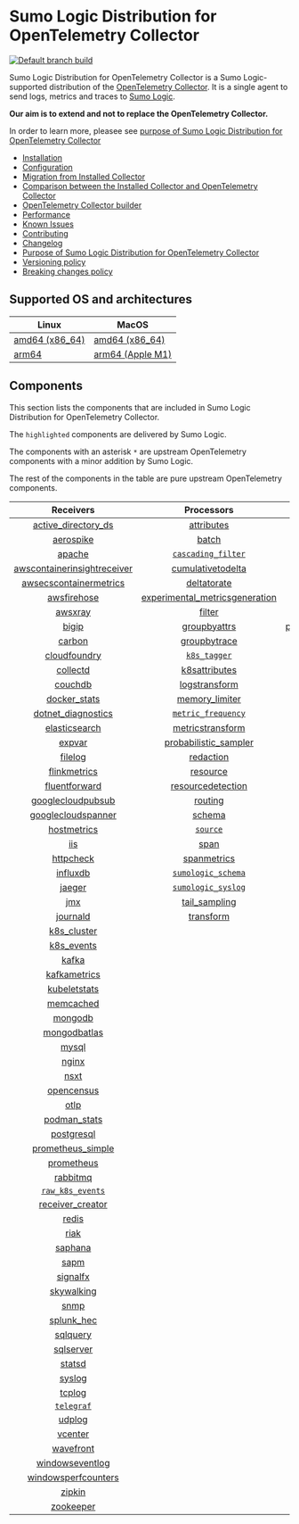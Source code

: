 # Sumo Logic Distribution for OpenTelemetry Collector

[![Default branch build](https://github.com/SumoLogic/sumologic-otel-collector/actions/workflows/dev_builds.yml/badge.svg)](https://github.com/SumoLogic/sumologic-otel-collector/actions/workflows/dev_builds.yml)

Sumo Logic Distribution for OpenTelemetry Collector is a Sumo Logic-supported distribution of the [OpenTelemetry Collector][otc_link].
It is a single agent to send logs, metrics and traces to [Sumo Logic][sumologic].

**Our aim is to extend and not to replace the OpenTelemetry Collector.**

In order to learn more, pleasee see [purpose of Sumo Logic Distribution for OpenTelemetry Collector](./docs/upstream-relation.md#purpose-of-sumo-logic-distribution-for-opentelemetry-collector)

[otc_link]: https://github.com/open-telemetry/opentelemetry-collector
[sumologic]: https://www.sumologic.com

- [Installation](docs/installation.md)
- [Configuration](docs/configuration.md)
- [Migration from Installed Collector](docs/migration.md)
- [Comparison between the Installed Collector and OpenTelemetry Collector](docs/comparison.md)
- [OpenTelemetry Collector builder](./otelcolbuilder/README.md)
- [Performance](docs/performance.md)
- [Known Issues](docs/known-issues.md)
- [Contributing](./CONTRIBUTING.md)
- [Changelog](./CHANGELOG.md)
- [Purpose of Sumo Logic Distribution for OpenTelemetry Collector](./docs/upstream-relation.md#purpose-of-sumo-logic-distribution-for-opentelemetry-collector)
- [Versioning policy](./docs/upstream-relation.md#versioning-policy)
- [Breaking changes policy](./docs/upstream-relation.md#breaking-changes-policy)

## Supported OS and architectures

| Linux                         | MacOS                         |
|-------------------------------|-------------------------------|
| [amd64 (x86_64)][linux_amd64] | [amd64 (x86_64)][mac_amd64]   |
| [arm64][linux_arm64]          | [arm64 (Apple M1)][mac_arm64] |

[linux_amd64]: ./docs/installation.md#linux-on-amd64-x86-64
[linux_arm64]: ./docs/installation.md#linux-on-arm64
[mac_amd64]: ./docs/installation.md#macos-on-amd64-x86-64
[mac_arm64]: ./docs/installation.md#macos-on-arm64-apple-m1-x86-64

## Components

This section lists the components that are included in Sumo Logic Distribution for OpenTelemetry Collector.

The `highlighted` components are delivered by Sumo Logic.

The components with an asterisk `*` are upstream OpenTelemetry components with a minor addition by Sumo Logic.

The rest of the components in the table are pure upstream OpenTelemetry components.

|                          Receivers                         |                          Processors                          |                 Exporters                |                    Extensions                    |
|:----------------------------------------------------------:|:------------------------------------------------------------:|:----------------------------------------:|:------------------------------------------------:|
|      [active_directory_ds][activedirectorydsreceiver]      |               [attributes][attributesprocessor]              |         [carbon][carbonexporter]         |          [asapclient][asapauthextension]         |
|               [aerospike][aerospikereceiver]               |                    [batch][batchprocessor]                   |           [file][fileexporter]           |               [awsproxy][awsproxy]               |
|                  [apache][apachereceiver]                  |        [`cascading_filter`][cascadingfilterprocessor]        |          [kafka][kafkaexporter]          |          [basicauth][basicauthextension]         |
| [awscontainerinsightreceiver][awscontainerinsightreceiver] |        [cumulativetodelta][cumulativetodeltaprocessor]       |  [loadbalancing][loadbalancingexporter]  |    [bearertokenauth][bearertokenauthextension]   |
|  [awsecscontainermetrics][awsecscontainermetricsreceiver]  |              [deltatorate][deltatorateprocessor]             |        [logging][loggingexporter]        |              [db_storage][dbstorage]             |
|             [awsfirehose][awsfirehosereceiver]             | [experimental_metricsgeneration][metricsgenerationprocessor] |           [otlp][otlpexporter]           |         [docker_observer][dockerobserver]        |
|                 [awsxray][awsxrayreceiver]                 |                   [filter][filterprocessor]                  |       [otlphttp][otlphttpexporter]       |            [ecs_observer][ecsobserver]           |
|                   [bigip][bigipreceiver]                   |             [groupbyattrs][groupbyattrsprocessor]            | [prometheusexporter][prometheusexporter] |       [ecs_task_observer][ecstaskobserver]       |
|                  [carbon][carbonreceiver]                  |             [groupbytrace][groupbytraceprocessor]            |     [`sumologic`][sumologicexporter]     |            [file_storage][filestorage]           |
|            [cloudfoundry][cloudfoundryreceiver]            |                 [`k8s_tagger`][k8sprocessor]                 |    [`syslogexporter`][syslogexporter]    | [headerssetterextension][headerssetterextension] |
|                [collectd][collectdreceiver]                |            [k8sattributes][k8sattributesprocessor]           |                                          |       [health_check][healthcheckextension]       |
|                 [couchdb][couchdbreceiver]                 |            [logstransform][logstransformprocessor]           |                                          |           [host_observer][hostobserver]          |
|             [docker_stats][dockerstatsreceiver]            |           [memory_limiter][memorylimiterprocessor]           |                                          |          [http_forwarder][httpforwarder]         |
|       [dotnet_diagnostics][dotnetdiagnosticsreceiver]      |        [`metric_frequency`][metricfrequencyprocessor]        |                                          |   [jaegerremotesampling][jaegerremotesampling]   |
|           [elasticsearch][elasticsearchreceiver]           |         [metricstransform][metricstransformprocessor]        |                                          |            [k8s_observer][k8sobserver]           |
|                  [expvar][expvarreceiver]                  |    [probabilistic_sampler][probabilisticsamplerprocessor]    |                                          |        [memory_ballast][ballastextension]        |
|                 [filelog][filelogreceiver]                 |                [redaction][redactionprocessor]               |                                          |     [oauth2client][oauth2clientauthextension]    |
|            [flinkmetrics][flinkmetricsreceiver]            |                 [resource][resourceprocessor]                |                                          |             [oidc][oidcauthextension]            |
|           [fluentforward][fluentforwardreceiver]           |        [resourcedetection][resourcedetectionprocessor]       |                                          |              [pprof][pprofextension]             |
|       [googlecloudpubsub][googlecloudpubsubreceiver]       |                  [routing][routingprocessor]                 |                                          |          [sigv4auth][sigv4authextension]         |
|      [googlecloudspanner][googlecloudspannerreceiver]      |                   [schema][schemaprocessor]                  |                                          |         [`sumologic`][sumologicextension]        |
|             [hostmetrics][hostmetricsreceiver]             |                  [`source`][sourceprocessor]                 |                                          |             [zpages][zpagesextension]            |
|                     [iis][iisreceiver]                     |                     [span][spanprocessor]                    |                                          |                                                  |
|               [httpcheck][httpcheckreceiver]               |              [spanmetrics][spanmetricsprocessor]             |                                          |                                                  |
|                [influxdb][influxdbreceiver]                |        [`sumologic_schema`][sumologicschemaprocessor]        |                                          |                                                  |
|                  [jaeger][jaegerreceiver]                  |        [`sumologic_syslog`][sumologicsyslogprocessor]        |                                          |                                                  |
|                     [jmx][jmxreceiver]                     |            [tail_sampling][tailsamplingprocessor]            |                                          |                                                  |
|                [journald][journaldreceiver]                |                [transform][transformprocessor]               |                                          |                                                  |
|              [k8s_cluster][k8sclusterreceiver]             |                                                              |                                          |                                                  |
|               [k8s_events][k8seventsreceiver]              |                                                              |                                          |                                                  |
|                   [kafka][kafkareceiver]                   |                                                              |                                          |                                                  |
|            [kafkametrics][kafkametricsreceiver]            |                                                              |                                          |                                                  |
|            [kubeletstats][kubeletstatsreceiver]            |                                                              |                                          |                                                  |
|               [memcached][memcachedreceiver]               |                                                              |                                          |                                                  |
|                 [mongodb][mongodbreceiver]                 |                                                              |                                          |                                                  |
|            [mongodbatlas][mongodbatlasreceiver]            |                                                              |                                          |                                                  |
|                   [mysql][mysqlreceiver]                   |                                                              |                                          |                                                  |
|                   [nginx][nginxreceiver]                   |                                                              |                                          |                                                  |
|                    [nsxt][nsxtreceiver]                    |                                                              |                                          |                                                  |
|              [opencensus][opencensusreceiver]              |                                                              |                                          |                                                  |
|                    [otlp][otlpreceiver]                    |                                                              |                                          |                                                  |
|               [podman_stats][podmanreceiver]               |                                                              |                                          |                                                  |
|              [postgresql][postgresqlreceiver]              |                                                              |                                          |                                                  |
|        [prometheus_simple][simpleprometheusreceiver]       |                                                              |                                          |                                                  |
|              [prometheus][prometheusreceiver]              |                                                              |                                          |                                                  |
|                [rabbitmq][rabbitmqreceiver]                |                                                              |                                          |                                                  |
|          [`raw_k8s_events`][rawk8seventsreceiver]          |                                                              |                                          |                                                  |
|             [receiver_creator][receivercreator]            |                                                              |                                          |                                                  |
|                   [redis][redisreceiver]                   |                                                              |                                          |                                                  |
|                    [riak][riakreceiver]                    |                                                              |                                          |                                                  |
|                 [saphana][saphanareceiver]                 |                                                              |                                          |                                                  |
|                    [sapm][sapmreceiver]                    |                                                              |                                          |                                                  |
|                [signalfx][signalfxreceiver]                |                                                              |                                          |                                                  |
|              [skywalking][skywalkingreceiver]              |                                                              |                                          |                                                  |
|                    [snmp][snmpreceiver]                    |                                                              |                                          |                                                  |
|               [splunk_hec][splunkhecreceiver]              |                                                              |                                          |                                                  |
|                [sqlquery][sqlqueryreceiver]                |                                                              |                                          |                                                  |
|               [sqlserver][sqlserverreceiver]               |                                                              |                                          |                                                  |
|                  [statsd][statsdreceiver]                  |                                                              |                                          |                                                  |
|                  [syslog][syslogreceiver]                  |                                                              |                                          |                                                  |
|                  [tcplog][tcplogreceiver]                  |                                                              |                                          |                                                  |
|               [`telegraf`][telegrafreceiver]               |                                                              |                                          |                                                  |
|                  [udplog][udplogreceiver]                  |                                                              |                                          |                                                  |
|                 [vcenter][vcenterreceiver]                 |                                                              |                                          |                                                  |
|               [wavefront][wavefrontreceiver]               |                                                              |                                          |                                                  |
|         [windowseventlog][windowseventlogreceiver]         |                                                              |                                          |                                                  |
|     [windowsperfcounters][windowsperfcountersreceiver]     |                                                              |                                          |                                                  |
|                  [zipkin][zipkinreceiver]                  |                                                              |                                          |                                                  |
|               [zookeeper][zookeeperreceiver]               |                                                              |                                          |                                                  |

[activedirectorydsreceiver]: https://github.com/open-telemetry/opentelemetry-collector-contrib/tree/v0.71.0/receiver/activedirectorydsreceiver
[aerospikereceiver]: https://github.com/open-telemetry/opentelemetry-collector-contrib/tree/v0.71.0/receiver/aerospikereceiver
[apachereceiver]: https://github.com/open-telemetry/opentelemetry-collector-contrib/tree/v0.71.0/receiver/apachereceiver
[awscontainerinsightreceiver]: https://github.com/open-telemetry/opentelemetry-collector-contrib/tree/v0.71.0/receiver/awscontainerinsightreceiver
[awsecscontainermetricsreceiver]: https://github.com/open-telemetry/opentelemetry-collector-contrib/tree/v0.71.0/receiver/awsecscontainermetricsreceiver
[awsfirehosereceiver]: https://github.com/open-telemetry/opentelemetry-collector-contrib/tree/v0.71.0/receiver/awsfirehosereceiver
[awsxrayreceiver]: https://github.com/open-telemetry/opentelemetry-collector-contrib/tree/v0.71.0/receiver/awsxrayreceiver
[bigipreceiver]: https://github.com/open-telemetry/opentelemetry-collector-contrib/tree/v0.71.0/receiver/bigipreceiver
[carbonreceiver]: https://github.com/open-telemetry/opentelemetry-collector-contrib/tree/v0.71.0/receiver/carbonreceiver
[cloudfoundryreceiver]: https://github.com/open-telemetry/opentelemetry-collector-contrib/tree/v0.71.0/receiver/cloudfoundryreceiver
[collectdreceiver]: https://github.com/open-telemetry/opentelemetry-collector-contrib/tree/v0.71.0/receiver/collectdreceiver
[couchdbreceiver]: https://github.com/open-telemetry/opentelemetry-collector-contrib/tree/v0.71.0/receiver/couchdbreceiver
[dockerstatsreceiver]: https://github.com/open-telemetry/opentelemetry-collector-contrib/tree/v0.71.0/receiver/dockerstatsreceiver
[dotnetdiagnosticsreceiver]: https://github.com/open-telemetry/opentelemetry-collector-contrib/tree/v0.71.0/receiver/dotnetdiagnosticsreceiver
[elasticsearchreceiver]: https://github.com/open-telemetry/opentelemetry-collector-contrib/tree/v0.71.0/receiver/elasticsearchreceiver
[expvarreceiver]: https://github.com/open-telemetry/opentelemetry-collector-contrib/tree/v0.71.0/receiver/expvarreceiver
[filelogreceiver]: https://github.com/open-telemetry/opentelemetry-collector-contrib/tree/v0.71.0/receiver/filelogreceiver
[flinkmetricsreceiver]: https://github.com/open-telemetry/opentelemetry-collector-contrib/tree/v0.71.0/receiver/flinkmetricsreceiver
[fluentforwardreceiver]: https://github.com/open-telemetry/opentelemetry-collector-contrib/tree/v0.71.0/receiver/fluentforwardreceiver
[googlecloudpubsubreceiver]: https://github.com/open-telemetry/opentelemetry-collector-contrib/tree/v0.71.0/receiver/googlecloudpubsubreceiver
[googlecloudspannerreceiver]: https://github.com/open-telemetry/opentelemetry-collector-contrib/tree/v0.71.0/receiver/googlecloudspannerreceiver
[hostmetricsreceiver]: https://github.com/open-telemetry/opentelemetry-collector-contrib/tree/v0.71.0/receiver/hostmetricsreceiver
[httpcheckreceiver]: https://github.com/open-telemetry/opentelemetry-collector-contrib/tree/v0.71.0/receiver/httpcheckreceiver
[iisreceiver]: https://github.com/open-telemetry/opentelemetry-collector-contrib/tree/v0.71.0/receiver/iisreceiver
[influxdbreceiver]: https://github.com/open-telemetry/opentelemetry-collector-contrib/tree/v0.71.0/receiver/influxdbreceiver
[jaegerreceiver]: https://github.com/open-telemetry/opentelemetry-collector-contrib/tree/v0.71.0/receiver/jaegerreceiver
[jmxreceiver]: https://github.com/open-telemetry/opentelemetry-collector-contrib/tree/v0.71.0/receiver/jmxreceiver
[journaldreceiver]: https://github.com/open-telemetry/opentelemetry-collector-contrib/tree/v0.71.0/receiver/journaldreceiver
[k8sclusterreceiver]: https://github.com/open-telemetry/opentelemetry-collector-contrib/tree/v0.71.0/receiver/k8sclusterreceiver
[k8seventsreceiver]: https://github.com/open-telemetry/opentelemetry-collector-contrib/tree/v0.71.0/receiver/k8seventsreceiver
[kafkareceiver]: https://github.com/open-telemetry/opentelemetry-collector-contrib/tree/v0.71.0/receiver/kafkareceiver
[kafkametricsreceiver]: https://github.com/open-telemetry/opentelemetry-collector-contrib/tree/v0.71.0/receiver/kafkametricsreceiver
[kubeletstatsreceiver]: https://github.com/open-telemetry/opentelemetry-collector-contrib/tree/v0.71.0/receiver/kubeletstatsreceiver
[memcachedreceiver]: https://github.com/open-telemetry/opentelemetry-collector-contrib/tree/v0.71.0/receiver/memcachedreceiver
[mongodbreceiver]: https://github.com/open-telemetry/opentelemetry-collector-contrib/tree/v0.71.0/receiver/mongodbreceiver
[mongodbatlasreceiver]: https://github.com/open-telemetry/opentelemetry-collector-contrib/tree/v0.71.0/receiver/mongodbatlasreceiver
[mysqlreceiver]: https://github.com/open-telemetry/opentelemetry-collector-contrib/tree/v0.71.0/receiver/mysqlreceiver
[nginxreceiver]: https://github.com/open-telemetry/opentelemetry-collector-contrib/tree/v0.71.0/receiver/nginxreceiver
[nsxtreceiver]: https://github.com/open-telemetry/opentelemetry-collector-contrib/tree/v0.71.0/receiver/nsxtreceiver
[opencensusreceiver]: https://github.com/open-telemetry/opentelemetry-collector-contrib/tree/v0.71.0/receiver/opencensusreceiver
[otlpreceiver]: https://github.com/open-telemetry/opentelemetry-collector/tree/v0.71.0/receiver/otlpreceiver
[podmanreceiver]: https://github.com/open-telemetry/opentelemetry-collector-contrib/tree/v0.71.0/receiver/podmanreceiver
[postgresqlreceiver]: https://github.com/open-telemetry/opentelemetry-collector-contrib/tree/v0.71.0/receiver/postgresqlreceiver
[simpleprometheusreceiver]: https://github.com/open-telemetry/opentelemetry-collector-contrib/tree/v0.71.0/receiver/simpleprometheusreceiver
[prometheusreceiver]: https://github.com/open-telemetry/opentelemetry-collector-contrib/tree/v0.71.0/receiver/prometheusreceiver
[rabbitmqreceiver]: https://github.com/open-telemetry/opentelemetry-collector-contrib/tree/v0.71.0/receiver/rabbitmqreceiver
[rawk8seventsreceiver]: ./pkg/receiver/rawk8seventsreceiver
[receivercreator]: https://github.com/open-telemetry/opentelemetry-collector-contrib/tree/v0.71.0/receiver/receivercreator
[redisreceiver]: https://github.com/open-telemetry/opentelemetry-collector-contrib/tree/v0.71.0/receiver/redisreceiver
[riakreceiver]: https://github.com/open-telemetry/opentelemetry-collector-contrib/tree/v0.71.0/receiver/riakreceiver
[saphanareceiver]: https://github.com/open-telemetry/opentelemetry-collector-contrib/tree/v0.71.0/receiver/saphanareceiver
[sapmreceiver]: https://github.com/open-telemetry/opentelemetry-collector-contrib/tree/v0.71.0/receiver/sapmreceiver
[signalfxreceiver]: https://github.com/open-telemetry/opentelemetry-collector-contrib/tree/v0.71.0/receiver/signalfxreceiver
[skywalkingreceiver]: https://github.com/open-telemetry/opentelemetry-collector-contrib/tree/v0.71.0/receiver/skywalkingreceiver
[snmpreceiver]: https://github.com/open-telemetry/opentelemetry-collector-contrib/tree/v0.71.0/receiver/snmpreceiver
[splunkhecreceiver]: https://github.com/open-telemetry/opentelemetry-collector-contrib/tree/v0.71.0/receiver/splunkhecreceiver
[sqlqueryreceiver]: https://github.com/open-telemetry/opentelemetry-collector-contrib/tree/v0.71.0/receiver/sqlqueryreceiver
[sqlserverreceiver]: https://github.com/open-telemetry/opentelemetry-collector-contrib/tree/v0.71.0/receiver/sqlserverreceiver
[statsdreceiver]: https://github.com/open-telemetry/opentelemetry-collector-contrib/tree/v0.71.0/receiver/statsdreceiver
[syslogreceiver]: https://github.com/open-telemetry/opentelemetry-collector-contrib/tree/v0.71.0/receiver/syslogreceiver
[tcplogreceiver]: https://github.com/open-telemetry/opentelemetry-collector-contrib/tree/v0.71.0/receiver/tcplogreceiver
[telegrafreceiver]: ./pkg/receiver/telegrafreceiver
[udplogreceiver]: https://github.com/open-telemetry/opentelemetry-collector-contrib/tree/v0.71.0/receiver/udplogreceiver
[vcenterreceiver]: https://github.com/open-telemetry/opentelemetry-collector-contrib/tree/v0.71.0/receiver/vcenterreceiver
[wavefrontreceiver]: https://github.com/open-telemetry/opentelemetry-collector-contrib/tree/v0.71.0/receiver/wavefrontreceiver
[windowseventlogreceiver]: https://github.com/open-telemetry/opentelemetry-collector-contrib/tree/v0.71.0/receiver/windowseventlogreceiver
[windowsperfcountersreceiver]: https://github.com/open-telemetry/opentelemetry-collector-contrib/tree/v0.71.0/receiver/windowsperfcountersreceiver
[zipkinreceiver]: https://github.com/open-telemetry/opentelemetry-collector-contrib/tree/v0.71.0/receiver/zipkinreceiver
[zookeeperreceiver]: https://github.com/open-telemetry/opentelemetry-collector-contrib/tree/v0.71.0/receiver/zookeeperreceiver

[attributesprocessor]: https://github.com/open-telemetry/opentelemetry-collector-contrib/tree/v0.71.0/processor/attributesprocessor
[batchprocessor]: https://github.com/open-telemetry/opentelemetry-collector/tree/v0.71.0/processor/batchprocessor
[cascadingfilterprocessor]: ./pkg/processor/cascadingfilterprocessor
[cumulativetodeltaprocessor]: https://github.com/open-telemetry/opentelemetry-collector-contrib/tree/v0.71.0/processor/cumulativetodeltaprocessor
[deltatorateprocessor]: https://github.com/open-telemetry/opentelemetry-collector-contrib/tree/v0.71.0/processor/deltatorateprocessor
[metricsgenerationprocessor]: https://github.com/open-telemetry/opentelemetry-collector-contrib/tree/v0.71.0/processor/metricsgenerationprocessor

[filterprocessor]: https://github.com/open-telemetry/opentelemetry-collector-contrib/tree/v0.71.0/processor/filterprocessor
[groupbyattrsprocessor]: https://github.com/open-telemetry/opentelemetry-collector-contrib/tree/v0.71.0/processor/groupbyattrsprocessor
[groupbytraceprocessor]: https://github.com/open-telemetry/opentelemetry-collector-contrib/tree/v0.71.0/processor/groupbytraceprocessor
[k8sprocessor]: ./pkg/processor/k8sprocessor
[k8sattributesprocessor]: https://github.com/open-telemetry/opentelemetry-collector-contrib/tree/v0.71.0/processor/k8sattributesprocessor
[logstransformprocessor]: https://github.com/open-telemetry/opentelemetry-collector-contrib/tree/v0.71.0/processor/logstransformprocessor
[memorylimiterprocessor]: https://github.com/open-telemetry/opentelemetry-collector/tree/v0.71.0/processor/memorylimiterprocessor
[metricfrequencyprocessor]: ./pkg/processor/metricfrequencyprocessor
[metricstransformprocessor]: https://github.com/open-telemetry/opentelemetry-collector-contrib/tree/v0.71.0/processor/metricstransformprocessor
[probabilisticsamplerprocessor]: https://github.com/open-telemetry/opentelemetry-collector-contrib/tree/v0.71.0/processor/probabilisticsamplerprocessor
[redactionprocessor]: https://github.com/open-telemetry/opentelemetry-collector-contrib/tree/v0.71.0/processor/redactionprocessor
[resourceprocessor]: https://github.com/open-telemetry/opentelemetry-collector-contrib/tree/v0.71.0/processor/resourceprocessor
[resourcedetectionprocessor]: https://github.com/open-telemetry/opentelemetry-collector-contrib/tree/v0.71.0/processor/resourcedetectionprocessor
[routingprocessor]: https://github.com/open-telemetry/opentelemetry-collector-contrib/tree/v0.71.0/processor/routingprocessor
[schemaprocessor]: https://github.com/open-telemetry/opentelemetry-collector-contrib/tree/v0.71.0/processor/schemaprocessor
[sourceprocessor]: ./pkg/processor/sourceprocessor
[spanprocessor]: https://github.com/open-telemetry/opentelemetry-collector-contrib/tree/v0.71.0/processor/spanprocessor
[spanmetricsprocessor]: https://github.com/open-telemetry/opentelemetry-collector-contrib/tree/v0.71.0/processor/spanmetricsprocessor
[sumologicschemaprocessor]: ./pkg/processor/sumologicschemaprocessor
[sumologicsyslogprocessor]: ./pkg/processor/sumologicsyslogprocessor
[tailsamplingprocessor]: https://github.com/open-telemetry/opentelemetry-collector-contrib/tree/v0.71.0/processor/tailsamplingprocessor
[transformprocessor]: https://github.com/open-telemetry/opentelemetry-collector-contrib/tree/v0.71.0/processor/transformprocessor

[carbonexporter]: https://github.com/open-telemetry/opentelemetry-collector-contrib/tree/v0.71.0/exporter/carbonexporter
[fileexporter]: https://github.com/open-telemetry/opentelemetry-collector-contrib/tree/v0.71.0/exporter/fileexporter
[kafkaexporter]: https://github.com/open-telemetry/opentelemetry-collector-contrib/tree/v0.71.0/exporter/kafkaexporter
[loadbalancingexporter]: https://github.com/open-telemetry/opentelemetry-collector-contrib/tree/v0.71.0/exporter/loadbalancingexporter
[loggingexporter]: https://github.com/open-telemetry/opentelemetry-collector/tree/v0.71.0/exporter/loggingexporter
[otlpexporter]: https://github.com/open-telemetry/opentelemetry-collector/tree/v0.71.0/exporter/otlpexporter
[otlphttpexporter]: https://github.com/open-telemetry/opentelemetry-collector/tree/v0.71.0/exporter/otlphttpexporter
[prometheusexporter]: https://github.com/open-telemetry/opentelemetry-collector-contrib/tree/v0.71.0/exporter/prometheusexporter
[sumologicexporter]: ./pkg/exporter/sumologicexporter
[syslogexporter]: ./pkg/exporter/syslogexporter

[asapauthextension]: https://github.com/open-telemetry/opentelemetry-collector-contrib/tree/v0.71.0/extension/asapauthextension
[awsproxy]: https://github.com/open-telemetry/opentelemetry-collector-contrib/tree/v0.71.0/extension/awsproxy
[basicauthextension]: https://github.com/open-telemetry/opentelemetry-collector-contrib/tree/v0.71.0/extension/basicauthextension
[bearertokenauthextension]: https://github.com/open-telemetry/opentelemetry-collector-contrib/tree/v0.71.0/extension/bearertokenauthextension
[dbstorage]: https://github.com/open-telemetry/opentelemetry-collector-contrib/tree/v0.71.0/extension/storage/dbstorage
[dockerobserver]: https://github.com/open-telemetry/opentelemetry-collector-contrib/tree/v0.71.0/extension/observer/dockerobserver
[ecsobserver]: https://github.com/open-telemetry/opentelemetry-collector-contrib/tree/v0.71.0/extension/observer/ecsobserver
[ecstaskobserver]: https://github.com/open-telemetry/opentelemetry-collector-contrib/tree/v0.71.0/extension/observer/ecstaskobserver
[filestorage]: https://github.com/open-telemetry/opentelemetry-collector-contrib/tree/v0.71.0/extension/storage/filestorage
[headerssetterextension]: https://github.com/open-telemetry/opentelemetry-collector-contrib/tree/v0.71.0/extension/headerssetterextension
[healthcheckextension]: https://github.com/open-telemetry/opentelemetry-collector-contrib/tree/v0.71.0/extension/healthcheckextension
[hostobserver]: https://github.com/open-telemetry/opentelemetry-collector-contrib/tree/v0.71.0/extension/observer/hostobserver
[httpforwarder]: https://github.com/open-telemetry/opentelemetry-collector-contrib/tree/v0.71.0/extension/httpforwarder
[jaegerremotesampling]: https://github.com/open-telemetry/opentelemetry-collector-contrib/tree/v0.71.0/extension/jaegerremotesampling
[k8sobserver]: https://github.com/open-telemetry/opentelemetry-collector-contrib/tree/v0.71.0/extension/observer/k8sobserver
[ballastextension]: https://github.com/open-telemetry/opentelemetry-collector/tree/v0.71.0/extension/ballastextension
[oauth2clientauthextension]: https://github.com/open-telemetry/opentelemetry-collector-contrib/tree/v0.71.0/extension/oauth2clientauthextension
[oidcauthextension]: https://github.com/open-telemetry/opentelemetry-collector-contrib/tree/v0.71.0/extension/oidcauthextension
[pprofextension]: https://github.com/open-telemetry/opentelemetry-collector-contrib/tree/v0.71.0/extension/pprofextension
[sigv4authextension]: https://github.com/open-telemetry/opentelemetry-collector-contrib/tree/v0.71.0/extension/sigv4authextension
[sumologicextension]: ./pkg/extension/sumologicextension
[zpagesextension]: https://github.com/open-telemetry/opentelemetry-collector/tree/v0.71.0/extension/zpagesextension
